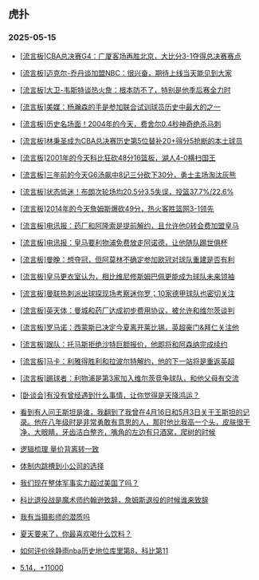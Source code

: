 ## 虎扑 
### 2025-05-15

+ [[流言板]CBA总决赛G4：广厦客场再胜北京，大比分3-1夺得总决赛赛点](https://bbs.hupu.com/632619107.html)

+ [[流言板]迈克尔-乔丹谈加盟NBC：很兴奋，期待上线当天能见到大家](https://bbs.hupu.com/632616011.html)

+ [[流言板]大卫-韦斯特谈热火詹：根本防不了，特别是他季后赛全力时](https://bbs.hupu.com/632615911.html)

+ [[流言板]美媒：杨瀚森的手是参加联合试训球员历史中最大的之一](https://bbs.hupu.com/632614485.html)

+ [[流言板]历史名场面！2004年的今天，费舍尔0.4秒神奇绝杀马刺](https://bbs.hupu.com/632617833.html)

+ [[流言板]林秉圣成为CBA总决赛历史第5位替补20+得分5抢断的本土球员](https://bbs.hupu.com/632619374.html)

+ [[流言板]2001年的今天科比狂砍48分16篮板，湖人4-0横扫国王](https://bbs.hupu.com/632617728.html)

+ [[流言板]三年前的今天G6汤飙中8记三分砍下30分，勇士主场淘汰灰熊](https://bbs.hupu.com/632618491.html)

+ [[流言板]状态低迷！布朗次轮场均20.5分3.5失误，投篮37.7%/22.6%](https://bbs.hupu.com/632616020.html)

+ [[流言板]2014年的今天詹姆斯爆砍49分，热火客胜篮网3-1领先](https://bbs.hupu.com/632614523.html)

+ [[流言板]电讯报：药厂和阿隆索是提前解约，且允许他0转会费加盟皇马](https://bbs.hupu.com/632618219.html)

+ [[流言板]电讯报：皇马要利物浦免费放走阿诺德，让他随队踢世俱杯](https://bbs.hupu.com/632617591.html)

+ [[流言板]曼晚：想夺冠，但阿莫林不确定参加欧冠对球队重建是否有利](https://bbs.hupu.com/632614937.html)

+ [[流言板]皇马更衣室认为，相比维尼修斯姆巴佩更能成为球队未来领袖](https://bbs.hupu.com/632613437.html)

+ [[流言板]曼联热刺派出球探现场考察迷你罗；10家德甲球队也密切关注](https://bbs.hupu.com/632613303.html)

+ [[流言板]英天体：曼城和药厂达成初步费用协议，被允许和维尔茨谈判](https://bbs.hupu.com/632611106.html)

+ [[流言板]罗马诺：西蒙斯已决定今夏离开莱比锡，英超豪门&amp;拜仁关注他](https://bbs.hupu.com/632617051.html)

+ [[流言板]跟队：托马斯拒绝沙特巨额报价，他即将和阿森纳完成续约](https://bbs.hupu.com/632612915.html)

+ [[流言板]马卡：利雅得胜利和拉波尔特解约，他的下一站将是重返英超](https://bbs.hupu.com/632609299.html)

+ [[流言板]踢球者：利物浦是第3家加入维尔茨竞争球队，和他父母有交流](https://bbs.hupu.com/632619510.html)

+ [[卧谈会]有没有曾经遇到什么事情，让你觉得是天降鸿运？](https://bbs.hupu.com/632617488.html)

+ [看到有人问王斯坦是谁，我翻到了我曾在4月16日和5月3日关于王斯坦的记录。他在八年级时是非常勇敢有意思的人，那时他比我高一个头，皮肤很干净，大眼睛，牙齿洁白整齐，嘴角的左边有只酒窝，爬树的时候](https://bbs.hupu.com/632616335.html)

+ [逻辑梳理  量价背离转一致](https://bbs.hupu.com/632615103.html)

+ [体制内跳槽到小公司的选择](https://bbs.hupu.com/632615353.html)

+ [我们现在整体军事实力超过美国了吗？](https://bbs.hupu.com/632617968.html)

+ [科比退役战是魔术师约翰逊致辞，詹姆斯退役的时候谁来致辞](https://bbs.hupu.com/632614778.html)

+ [我有当摄影师的潜质吗](https://bbs.hupu.com/632621218.html)

+ [夏天要来了，你最喜欢喝什么饮料？](https://bbs.hupu.com/632619320.html)

+ [如何评价徐静雨nba历史地位库里第8，科比第11](https://bbs.hupu.com/632615375.html)

+ [5.14，+11000](https://bbs.hupu.com/632616916.html)

